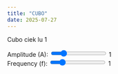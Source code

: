 ```yaml
---
title: "CUBO"
date: 2025-07-27
---
```

Cubo ciek lu 1

<label>
  Amplitude (A): <input type="range" id="amp" min="0" max="5" step="0.1" value="1">
  <span id="ampVal">1</span>
</label><br>
<label>
  Frequency (f): <input type="range" id="freq" min="0.1" max="5" step="0.1" value="1">
  <span id="freqVal">1</span>
</label><br><br>

<canvas id="combinedChart" width="700" height="350"></canvas>

<script>
  const ampSlider = document.getElementById("amp");
  const freqSlider = document.getElementById("freq");
  const ampLabel = document.getElementById("ampVal");
  const freqLabel = document.getElementById("freqVal");

  const xValues = [], staticY = [], dynamicY = [];

  for (let i = 0; i <= 100; i++) {
    let x = i * 0.1;
    xValues.push(x.toFixed(2));
    staticY.push(Math.sin(x/2)**2);
    dynamicY.push(Math.sin(x/2)**2); // initially same as static
  }

  const ctx = document.getElementById("combinedChart").getContext("2d");
  const chart = new Chart(ctx, {
    type: 'line',
    data: {
      labels: xValues,
      datasets: [
        {
          label: "Static y = sin(x)",
          data: staticY,
          borderColor: "blue",
          fill: false,
          pointRadius: 0
        },
        {
          label: "Interactive y = A·sin(fx)",
          data: dynamicY,
          borderColor: "green",
          fill: false,
          pointRadius: 0
        }
      ]
    },
    options: {
      responsive: false,
      animation: false
    }
  });

  function updateInteractive() {
    const A = parseFloat(ampSlider.value);
    const f = parseFloat(freqSlider.value);
    ampLabel.textContent = A;
    freqLabel.textContent = f;

    for (let i = 0; i < xValues.length; i++) {
      let x = parseFloat(xValues[i]);
      dynamicY[i] = f*f/(f**2+A**2) * Math.sin(Math.sqrt(f**2+A**2)*x/2)**2;
    }

    chart.data.datasets[1].data = dynamicY;
    chart.update();
  }

  ampSlider.addEventListener("input", updateInteractive);
  freqSlider.addEventListener("input", updateInteractive);
</script>
